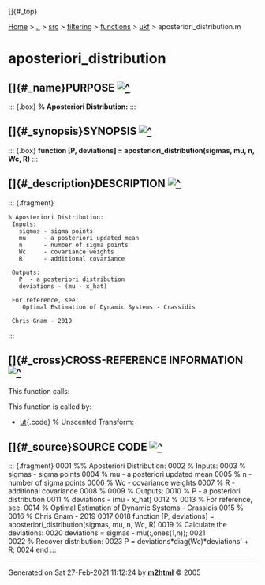 []{#_top}

<div>

[Home](../../../../../index.html) \> [..](#) \> [src](#) \>
[filtering](#) \> [functions](#) \> [ukf](index.html) \>
aposteriori_distribution.m

</div>

# aposteriori_distribution

## []{#_name}PURPOSE [![\^](../../../../../up.png)](#_top)

::: {.box}
**% Aposteriori Distribution:**
:::

## []{#_synopsis}SYNOPSIS [![\^](../../../../../up.png)](#_top)

::: {.box}
**function \[P, deviations\] = aposteriori_distribution(sigmas, mu, n,
Wc, R)**
:::

## []{#_description}DESCRIPTION [![\^](../../../../../up.png)](#_top)

::: {.fragment}
``` {.comment}
% Aposteriori Distribution:
 Inputs:
   sigmas - sigma points
   mu     - a posteriori updated mean
   n      - number of sigma points
   Wc     - covariance weights
   R      - additional covariance

 Outputs:
   P  - a posteriori distribution
   deviations - (mu - x_hat)

 For reference, see:
    Optimal Estimation of Dynamic Systems - Crassidis

 Chris Gnam - 2019
```
:::

## []{#_cross}CROSS-REFERENCE INFORMATION [![\^](../../../../../up.png)](#_top)

This function calls:

This function is called by:

-   [ut](ut.html "function [mu, P, deviations, sigmas_out] = ut(systemModel, dt, sigmas, Wm, Wc, R, n_out, varargin)"){.code}
    % Unscented Transform:

## []{#_source}SOURCE CODE [![\^](../../../../../up.png)](#_top)

::: {.fragment}
    0001 %% Aposteriori Distribution:
    0002 % Inputs:
    0003 %   sigmas - sigma points
    0004 %   mu     - a posteriori updated mean
    0005 %   n      - number of sigma points
    0006 %   Wc     - covariance weights
    0007 %   R      - additional covariance
    0008 %
    0009 % Outputs:
    0010 %   P  - a posteriori distribution
    0011 %   deviations - (mu - x_hat)
    0012 %
    0013 % For reference, see:
    0014 %    Optimal Estimation of Dynamic Systems - Crassidis
    0015 %
    0016 % Chris Gnam - 2019
    0017 
    0018 function [P, deviations] = aposteriori_distribution(sigmas, mu, n, Wc, R)
    0019     % Calculate the deviations:
    0020     deviations = sigmas - mu(:,ones(1,n));
    0021     
    0022     % Recover distribution:
    0023     P  = deviations*diag(Wc)*deviations' + R; 
    0024 end
:::

------------------------------------------------------------------------

Generated on Sat 27-Feb-2021 11:12:24 by
**[m2html](http://www.artefact.tk/software/matlab/m2html/ "Matlab Documentation in HTML")**
© 2005
